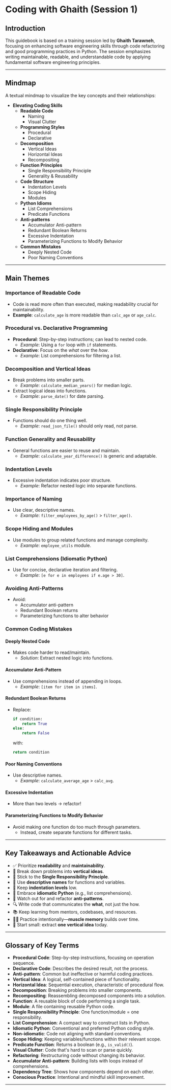 
# Coding with Ghaith (Session 1)

## Introduction

This guidebook is based on a training session led by **Ghaith Tarawneh**, focusing on enhancing software engineering skills through code refactoring and good programming practices in Python. The session emphasizes writing maintainable, readable, and understandable code by applying fundamental software engineering principles.

---

## Mindmap

A textual mindmap to visualize the key concepts and their relationships:

- **Elevating Coding Skills**
  - **Readable Code**
    - Naming
    - Visual Clutter
  - **Programming Styles**
    - Procedural
    - Declarative
  - **Decomposition**
    - Vertical Ideas
    - Horizontal Ideas
    - Recompositing
  - **Function Principles**
    - Single Responsibility Principle
    - Generality & Reusability
  - **Code Structure**
    - Indentation Levels
    - Scope Hiding
    - Modules
  - **Python Idioms**
    - List Comprehensions
    - Predicate Functions
  - **Anti-patterns**
    - Accumulator Anti-pattern
    - Redundant Boolean Returns
    - Excessive Indentation
    - Parameterizing Functions to Modify Behavior
  - **Common Mistakes**
    - Deeply Nested Code
    - Poor Naming Conventions

---

## Main Themes

### Importance of Readable Code

- Code is read more often than executed, making readability crucial for maintainability.
- **Example**: `calculate_age` is more readable than `calc_age` or `age_calc`.

### Procedural vs. Declarative Programming

- **Procedural**: Step-by-step instructions; can lead to nested code.
  - *Example*: Using a `for` loop with `if` statements.
- **Declarative**: Focus on the *what* over the *how*.
  - *Example*: List comprehensions for filtering a list.

### Decomposition and Vertical Ideas

- Break problems into smaller parts.
  - *Example*: `calculate_median_years()` for median logic.
- Extract logical ideas into functions.
  - *Example*: `parse_date()` for date parsing.

### Single Responsibility Principle

- Functions should do one thing well.
  - *Example*: `read_json_file()` should only read, not parse.

### Function Generality and Reusability

- General functions are easier to reuse and maintain.
  - *Example*: `calculate_year_difference()` is generic and adaptable.

### Indentation Levels

- Excessive indentation indicates poor structure.
  - *Example*: Refactor nested logic into separate functions.

### Importance of Naming

- Use clear, descriptive names.
  - *Example*: `filter_employees_by_age()` > `filter_age()`.

### Scope Hiding and Modules

- Use modules to group related functions and manage complexity.
  - *Example*: `employee_utils` module.

### List Comprehensions (Idiomatic Python)

- Use for concise, declarative iteration and filtering.
  - *Example*: `[e for e in employees if e.age > 30]`.

### Avoiding Anti-Patterns

- Avoid:
  - Accumulator anti-pattern
  - Redundant Boolean returns
  - Parameterizing functions to alter behavior

### Common Coding Mistakes

#### Deeply Nested Code

- Makes code harder to read/maintain.
  - *Solution*: Extract nested logic into functions.

#### Accumulator Anti-Pattern

- Use comprehensions instead of appending in loops.
  - *Example*: `[item for item in items]`.

#### Redundant Boolean Returns

- Replace:
  ```python
  if condition:
      return True
  else:
      return False
  ```
  with:
  ```python
  return condition
  ```

#### Poor Naming Conventions

- Use descriptive names.
  - *Example*: `calculate_average_age` > `calc_avg`.

#### Excessive Indentation

- More than two levels → refactor!

#### Parameterizing Functions to Modify Behavior

- Avoid making one function do too much through parameters.
  - Instead, create separate functions for different tasks.

---

## Key Takeaways and Actionable Advice

- ✅ Prioritize **readability** and **maintainability**.
- 🧠 Break down problems into **vertical ideas**.
- 📌 Stick to the **Single Responsibility Principle**.
- 🧾 Use **descriptive names** for functions and variables.
- 🔽 Keep **indentation levels** low.
- 🐍 Embrace **idiomatic Python** (e.g., list comprehensions).
- 🚫 Watch out for and refactor **anti-patterns**.
- 🔍 Write code that communicates the **what**, not just the how.
- 📚 Keep learning from mentors, codebases, and resources.
- 🧘‍♂️ Practice intentionally—**muscle memory** builds over time.
- 🎯 Start small: extract **one vertical idea** today.

---

## Glossary of Key Terms

- **Procedural Code**: Step-by-step instructions, focusing on operation sequence.
- **Declarative Code**: Describes the desired result, not the process.
- **Anti-pattern**: Common but ineffective or harmful coding practices.
- **Vertical Idea**: A logical, self-contained piece of functionality.
- **Horizontal Idea**: Sequential execution, characteristic of procedural flow.
- **Decomposition**: Breaking problems into smaller components.
- **Recompositing**: Reassembling decomposed components into a solution.
- **Function**: A reusable block of code performing a single task.
- **Module**: A file containing reusable Python code.
- **Single Responsibility Principle**: One function/module = one responsibility.
- **List Comprehension**: A compact way to construct lists in Python.
- **Idiomatic Python**: Conventional and preferred Python coding style.
- **Non-idiomatic**: Code not aligning with standard conventions.
- **Scope Hiding**: Keeping variables/functions within their relevant scope.
- **Predicate Function**: Returns a boolean (e.g., `is_valid()`).
- **Visual Clutter**: Code that's hard to scan or parse quickly.
- **Refactoring**: Restructuring code without changing its behavior.
- **Accumulator Anti-pattern**: Building lists with loops instead of comprehensions.
- **Dependency Tree**: Shows how components depend on each other.
- **Conscious Practice**: Intentional and mindful skill improvement.

---

